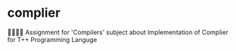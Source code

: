 # complier
👨🏽‍💻📔 Assignment for 'Compilers' subject about Implementation of Complier for T++ Programming Languge

